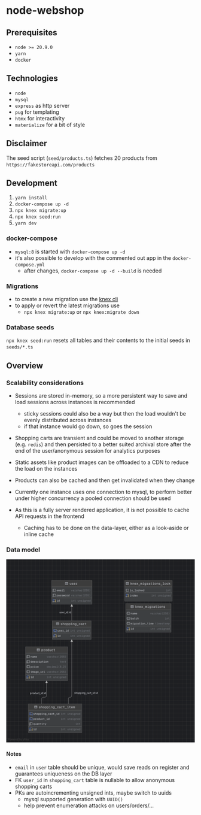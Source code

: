 # node-webshop

## Prerequisites

- `node >= 20.9.0`
- `yarn`
- `docker`

## Technologies

- `node`
- `mysql`
- `express` as http server
- `pug` for templating
- `htmx` for interactivity
- `materialize` for a bit of style

## Disclaimer

The seed script (`seed/products.ts`) fetches 20 products from `https://fakestoreapi.com/products`

## Development

1. `yarn install`
2. `docker-compose up -d`
3. `npx knex migrate:up`
4. `npx knex seed:run`
5. `yarn dev`

### docker-compose

- `mysql:8` is started with `docker-compose up -d`
- it's also possible to develop with the commented out app in the `docker-compose.yml`
  - after changes, `docker-compose up -d --build` is needed

### Migrations

- to create a new migration use the [knex cli](https://knexjs.org/guide/migrations.html#migration-cli)
- to apply or revert the latest migrations use
  - `npx knex migrate:up` or `npx knex:migrate down`

### Database seeds

`npx knex seed:run` resets all tables and their contents to the initial seeds in `seeds/*.ts`

## Overview

### Scalability considerations

- Sessions are stored in-memory, so a more persistent way to save and load sessions across instances is recommended

  - sticky sessions could also be a way but then the load wouldn't be evenly distributed across instances
  - if that instance would go down, so goes the session

- Shopping carts are transient and could be moved to another storage (e.g. `redis`) and then persisted to a better suited archival store after the end of the user/anonymous session for analytics purposes

- Static assets like product images can be offloaded to a CDN to reduce the load on the instances
- Products can also be cached and then get invalidated when they change

- Currently one instance uses one connection to mysql, to perform better under higher concurrency a pooled connection should be used

- As this is a fully server rendered application, it is not possible to cache API requests in the frontend
  - Caching has to be done on the data-layer, either as a look-aside or inline cache

### Data model

![ER Diagram](https://github.com/svfoxat/node-webshop/blob/master/er.png?raw=true)

#### Notes

- `email` in `user` table should be unique, would save reads on register and guarantees uniqueness on the DB layer
- FK `user_id` in `shopping_cart` table is nullable to allow anonymous shopping carts
- PKs are autoincrementing unsigned ints, maybe switch to uuids
  - mysql supported generation with `UUID()`
  - help prevent enumeration attacks on users/orders/...
